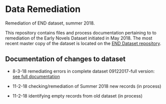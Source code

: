 # Data Remediation
Remediation of END dataset, summer 2018.

This repository contains files and process documentation pertaining to to remediation of the Early Novels Dataset initiated in May 2018.
The most recent master copy of the dataset is located on the [END Dataset repository](<https://github.com/earlynovels/end-dataset>).

## Documentation of changes to dataset

- 8-3-18 remediating errors in complete dataset 09122017-full version: [see full documentation](https://github.com/earlynovels/data-remediation/blob/master/dataset-changes-08032018.md)

- 11-2-18 checking/remediation of Summer 2018 new records (in process)

- 11-2-18 identifying empty records from old dataset (in process)
